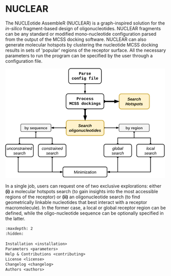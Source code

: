 # NUCLEAR

The NUCLEotide AssembleR (NUCLEAR) is a graph-inspired solution for the *in-silico* fragment-based design of oligonucleotides. NUCLEAR fragments can be any standard or modified mono-nucleotide configuration parsed from the output of the MCSS docking software. NUCLEAR can also generate molecular hotspots by clustering the nucleotide MCSS docking results in sets of 'popular' regions of the receptor surface. All the necessary parameters to run the program can be specified by the user through a configuration file.

![NUCLEAR workflow](figs/R3_nuclear_workflow.png)

In a single job, users can request one of two exclusive explorations: either **(i)** a molecular hotspots search (to gain insights into the most accessible regions of the receptor) or **(ii)** an oligonucleotide search (to find geometrically linkable nucleotides that best interact with a receptor macromolecule). In the former case, a local or global receptor region can be defined, while the oligo-nucleotide sequence can be optionally specified in the latter.





```{toctree}
:maxdepth: 2
:hidden:

Installation <installation>
Parameters <parameters>
Help & Contributions <contributing>
License <license>
Changelog <changelog>
Authors <authors>

```
